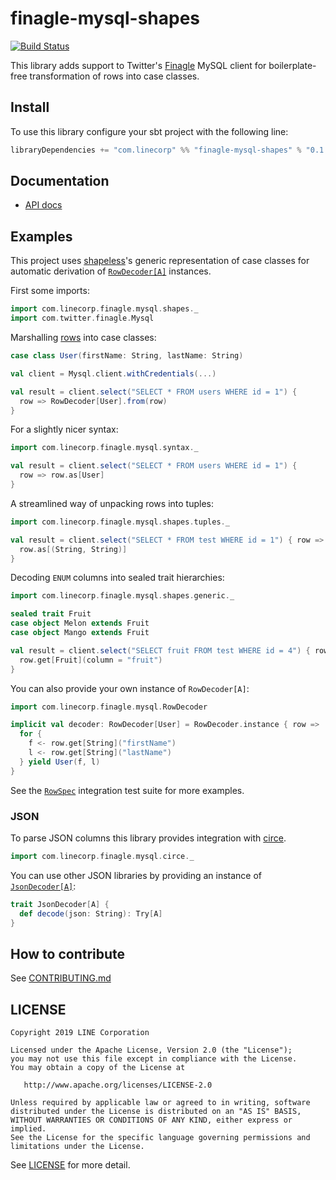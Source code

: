 # finagle-mysql-shapes
[![Build Status](https://travis-ci.org/finagle/finagle-mysql-shapes.svg?branch=master)](https://travis-ci.org/finagle/finagle-mysql-shapes)

This library adds support to Twitter's [Finagle][Finagle] MySQL client for boilerplate-free transformation of rows into case classes.


## Install

To use this library configure your sbt project with the following line:

```sbt
libraryDependencies += "com.linecorp" %% "finagle-mysql-shapes" % "0.1.0"
```

## Documentation

 - [API docs](todo)


## Examples

This project uses [shapeless][shapeless]'s generic representation of case classes for automatic derivation of [`RowDecoder[A]`](src/main/scala/com/linecorp/falcon/mysql/RowDecoder.scala) instances.

First some imports:

```scala
import com.linecorp.finagle.mysql.shapes._
import com.twitter.finagle.Mysql
```

Marshalling [rows][Row] into case classes:

```scala
case class User(firstName: String, lastName: String)

val client = Mysql.client.withCredentials(...)

val result = client.select("SELECT * FROM users WHERE id = 1") {
  row => RowDecoder[User].from(row)
}
```

For a slightly nicer syntax:
```scala
import com.linecorp.finagle.mysql.syntax._

val result = client.select("SELECT * FROM users WHERE id = 1") {
  row => row.as[User]
}
```

A streamlined way of unpacking rows into tuples:
```scala
import com.linecorp.finagle.mysql.shapes.tuples._

val result = client.select("SELECT * FROM test WHERE id = 1") { row =>
  row.as[(String, String)]
}
```

Decoding `ENUM` columns into sealed trait hierarchies:
```scala
import com.linecorp.finagle.mysql.shapes.generic._

sealed trait Fruit
case object Melon extends Fruit
case object Mango extends Fruit

val result = client.select("SELECT fruit FROM test WHERE id = 4") { row =>
  row.get[Fruit](column = "fruit")
}
```


You can also provide your own instance of `RowDecoder[A]`:

```scala
import com.linecorp.finagle.mysql.RowDecoder

implicit val decoder: RowDecoder[User] = RowDecoder.instance { row =>
  for {
    f <- row.get[String]("firstName")
    l <- row.get[String]("lastName")
  } yield User(f, l)
}
```

See the [`RowSpec`](src/test/scala/com/linecorp/falcon/mysql/RowSpec.scala) integration test suite for more examples.

### JSON 

To parse JSON columns this library provides integration with [circe][circe]. 
```scala
import com.linecorp.finagle.mysql.circe._
```

You can use other JSON libraries by providing an instance of [`JsonDecoder[A]`](src/main/scala/com/linecorp/falcon/mysql/RowDecoder.scala):

```scala
trait JsonDecoder[A] {
  def decode(json: String): Try[A]
}
```
## How to contribute

See [CONTRIBUTING.md](CONTRIBUTING.md)


## LICENSE
```
Copyright 2019 LINE Corporation

Licensed under the Apache License, Version 2.0 (the "License");
you may not use this file except in compliance with the License.
You may obtain a copy of the License at

   http://www.apache.org/licenses/LICENSE-2.0

Unless required by applicable law or agreed to in writing, software
distributed under the License is distributed on an "AS IS" BASIS,
WITHOUT WARRANTIES OR CONDITIONS OF ANY KIND, either express or implied.
See the License for the specific language governing permissions and
limitations under the License.

```
See [LICENSE](LICENSE) for more detail.


[Finagle]: https://twitter.github.io/finagle/
[Row]: https://twitter.github.io/finagle/docs/com/twitter/finagle/mysql/Row.html
[shapeless]: https://github.com/milessabin/shapeless
[circe]: https://github.com/circe/circe
